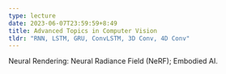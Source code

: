 ```yaml
---
type: lecture
date: 2023-06-07T23:59:59+8:49
title: Advanced Topics in Computer Vision
tldr: "RNN, LSTM, GRU, ConvLSTM, 3D Conv, 4D Conv"
---
```

Neural Rendering: Neural Radiance Field (NeRF); Embodied AI.
